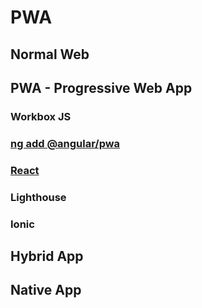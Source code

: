 # PWA

## Normal Web

## PWA - Progressive Web App

### Workbox JS

### [ng add @angular/pwa](https://angular.io/guide/service-worker-getting-started)

### [React](https://create-react-app.dev/docs/making-a-progressive-web-app/)

### Lighthouse

### Ionic

## Hybrid App

## Native App
